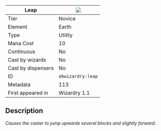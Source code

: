 | Leap |![](https://github.com/Electroblob77/Wizardry/blob/1.12.2/src/main/resources/assets/ebwizardry/textures/spells/leap.png)|
|---|---|
| Tier | Novice |
| Element | Earth |
| Type | Utility |
| Mana Cost | 10 |
| Continuous | No |
| Cast by wizards | No |
| Cast by dispensers | No |
| ID | `ebwizardry:leap` |
| Metadata | 113 |
| First appeared in | Wizardry 1.1 |
## Description
_Causes the caster to jump upwards several blocks and slightly forward._